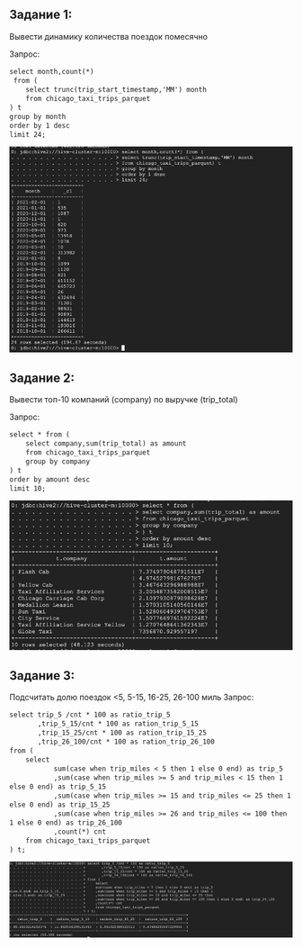 ## Задание 1:
Вывести динамику количества поездок помесячно

Запрос:
```
select month,count(*) 
 from (
    select trunc(trip_start_timestamp,'MM') month
    from chicago_taxi_trips_parquet
) t 
group by month
order by 1 desc
limit 24;
```

![GitHub Logo](Task_1.png
)

## Задание 2:
Вывести топ-10 компаний (company) по выручке (trip_total)

Запрос:
```
select * from (
    select company,sum(trip_total) as amount
    from chicago_taxi_trips_parquet
    group by company
) t
order by amount desc
limit 10;

```

![GitHub Logo](Task_2.png
)

## Задание 3:
Подсчитать долю поездок <5, 5-15, 16-25, 26-100 миль
Запрос:
```
select trip_5 /cnt * 100 as ratio_trip_5
       ,trip_5_15/cnt * 100 as ration_trip_5_15
       ,trip_15_25/cnt * 100 as ration_trip_15_25
       ,trip_26_100/cnt * 100 as ration_trip_26_100
from (       
    select
           sum(case when trip_miles < 5 then 1 else 0 end) as trip_5
           ,sum(case when trip_miles >= 5 and trip_miles < 15 then 1 else 0 end) as trip_5_15
           ,sum(case when trip_miles >= 15 and trip_miles <= 25 then 1 else 0 end) as trip_15_25
           ,sum(case when trip_miles >= 26 and trip_miles <= 100 then 1 else 0 end) as trip_26_100
           ,count(*) cnt
    from chicago_taxi_trips_parquet
) t;
```

![GitHub Logo](Task_3.png
)